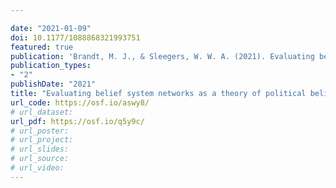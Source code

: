 ```yaml
---

date: "2021-01-09"
doi: 10.1177/1088868321993751
featured: true
publication: 'Brandt, M. J., & Sleegers, W. W. A. (2021). Evaluating belief system networks as a theory of political belief system dynamics. *Personality and Social Psychology Review, 25*, 159-185.'
publication_types:
- "2"
publishDate: "2021"
title: "Evaluating belief system networks as a theory of political belief system dynamics"
url_code: https://osf.io/aswy8/
# url_dataset:
url_pdf: https://osf.io/q5y9c/
# url_poster:
# url_project:
# url_slides:
# url_source:
# url_video:
---
```


